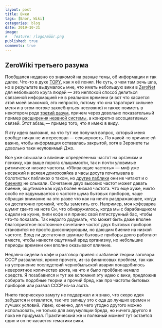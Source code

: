 ```yaml
---
layout: post
title: Вики
tags: [Блог, Wiki]
categories: blog
date: 2019-10-31
image:
#   feature: /logo/müür.png
published: true
comments: true
---
```

## ZeroWiki третьего разума

Пообщался недавно со знакомой на разные темы, об информации и так далее. Что-то в духе [TOPY][1], как я её понял. Не суть, о чем там речь шла, но в результате выдумалось мне, что иметь небольшую вики в [ZeroNet][2] для небольшого круга людей — это неплохой способ делиться связанной информацией не  в реальном времени (и вот что касается этой моей знакомой, это непросто, потому что она тараторит сильнее меня и в этом потоке захлебнуться несложно) и также поиметь в некотором роде [третий разум][3], причем через довольно показательный пример [расширения нервной системы][4], а конкретно ассоциативных связей. Этот абзац — пример того, что я имею в виду.

Я эту идею выложил, на что тут же получил вопрос, который меня вообще никак не интересовал — секьюрность. По какой-то причине ей важно, чтобы информация оставалась закрытой, хотя в Зеронете ты довольно таки неуловимый Джо.

Все уже слышали о влиянии определенных частот на организм и психику, как выше порога слышимости, так и почти уловимые ритмически низкие частоты. «Убивающие частоты» — миф уже несвежий и всякая домохозяйка в часы досуга почитывала в болотистых пабликах о таком, но [другие паблики][5] они не читают и о [биениях][6] не слыхали. Сочетание двух высоких частот может давать биение, ощутимое как куда более низкая частота. Что еще хуже, никто особо не задумывается о частоте шума бытовых приборов, чаще обращая внимание на это разве что как на нечто раздражающее, когда он достаточно громкий, чтобы заметить его. Например, моя кофеварка шумит где-то на ноте Си, что обнаружилось, когда мы с барабанщиком сидели на кухне, пили кофе и я принес свой пятиструнный бас, чтобы что-то показать. Так недолго додумать, что может быть даже вполне благоприятное постоянное сочетание частот двух бытовых приборов становится не просто диссонирующим, но дающим биение на низкой частоте. Вряд ли достаточно шумные бытовые приборы долго работают вместе, чтобы нанести ощутимый вред организму, но небольшие периоды времени они вполне оказывают влияние.

Недавно сидели в кафе и разговор привел к забавной теории заговора: СССР развалился, кроме прочего, из-за финансовых проблем, так как на устранение последствий чернобыльской аварии понадобилось невероятное количество азота, на что и было проёбано немало средств. Я позабавился и тут же вспомнил эту идею с вики, предложив собирать подобные теории и прочий бред, как про частоты бытовых приборов или развал СССР из-за азота.

Никто творческую замуту не поддержал и я знаю, что скоро идея забудется и отвалится, так что запишу это сюда до лучших времен и лучших условий.
Идею, конечно, для чего угодно другого можно использовать, не только для аккумуляции бреда, но ничего другого я пока не придумал.
Практический же и полезный момент тут остается один и он не касается тематики вики.

[1]:https://en.wikipedia.org/wiki/Thee_Temple_ov_Psychick_Youth
[2]:https://ru.wikipedia.org/wiki/ZeroNet
[3]:https://en.wikipedia.org/wiki/The_Third_Mind
[4]:https://ru.wikipedia.org/wiki/%D0%9F%D0%BE%D0%BD%D0%B8%D0%BC%D0%B0%D0%BD%D0%B8%D0%B5_%D0%BC%D0%B5%D0%B4%D0%B8%D0%B0
[5]:https://vk.com/xenharmony
[6]:https://ru.wikipedia.org/wiki/%D0%91%D0%B8%D0%B5%D0%BD%D0%B8%D1%8F